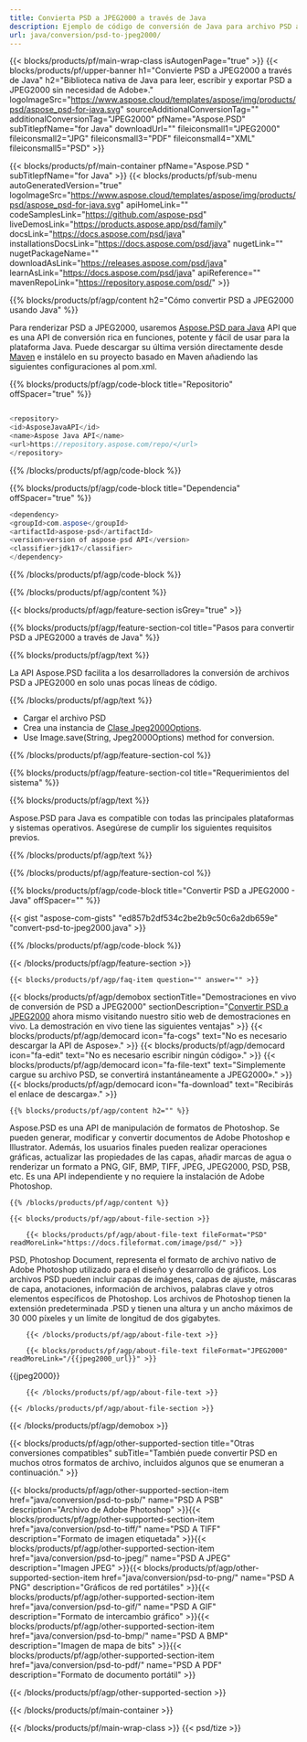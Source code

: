 ```yaml
---
title: Convierta PSD a JPEG2000 a través de Java
description: Ejemplo de código de conversión de Java para archivo PSD a JPEG2000. Utilice este código de ejemplo para convertir PSD a JPEG2000 en cualquier aplicación web o de escritorio basada en Java.
url: java/conversion/psd-to-jpeg2000/
---
```


{{< blocks/products/pf/main-wrap-class isAutogenPage="true" >}}
{{< blocks/products/pf/upper-banner h1="Convierte PSD a JPEG2000 a través de Java" h2="Biblioteca nativa de Java para leer, escribir y exportar PSD a JPEG2000 sin necesidad de Adobe»." logoImageSrc="https://www.aspose.cloud/templates/aspose/img/products/psd/aspose_psd-for-java.svg" sourceAdditionalConversionTag="" additionalConversionTag="JPEG2000" pfName="Aspose.PSD" subTitlepfName="for Java" downloadUrl="" fileiconsmall1="JPEG2000" fileiconsmall2="JPG" fileiconsmall3="PDF" fileiconsmall4="XML" fileiconsmall5="PSD" >}}

{{< blocks/products/pf/main-container pfName="Aspose.PSD " subTitlepfName="for Java" >}}
{{< blocks/products/pf/sub-menu autoGeneratedVersion="true" logoImageSrc="https://www.aspose.cloud/templates/aspose/img/products/psd/aspose_psd-for-java.svg" apiHomeLink="" codeSamplesLink="https://github.com/aspose-psd" liveDemosLink="https://products.aspose.app/psd/family" docsLink="https://docs.aspose.com/psd/java" installationsDocsLink="https://docs.aspose.com/psd/java" nugetLink="" nugetPackageName="" downloadAsLink="https://releases.aspose.com/psd/java" learnAsLink="https://docs.aspose.com/psd/java" apiReference="" mavenRepoLink="https://repository.aspose.com/psd/" >}}

{{% blocks/products/pf/agp/content h2="Cómo convertir PSD a JPEG2000 usando Java" %}}

Para renderizar PSD a JPEG2000, usaremos <a href="/psd/{{< lang-code >}}java">Aspose.PSD para Java</a> API que es una API de conversión rica en funciones, potente y fácil de usar para la plataforma Java. Puede descargar su última versión directamente desde <a href="https://repository.aspose.com/psd/">Maven</a> e instálelo en su proyecto basado en Maven añadiendo las siguientes configuraciones al pom.xml.

{{% blocks/products/pf/agp/code-block title="Repositorio" offSpacer="true" %}}

```cs

<repository>
<id>AsposeJavaAPI</id>
<name>Aspose Java API</name>
<url>https://repository.aspose.com/repo/</url>
</repository>

```

{{% /blocks/products/pf/agp/code-block %}}

{{% blocks/products/pf/agp/code-block title="Dependencia" offSpacer="true" %}}

```cs
<dependency>
<groupId>com.aspose</groupId>
<artifactId>aspose-psd</artifactId>
<version>version of aspose-psd API</version>
<classifier>jdk17</classifier>
</dependency>

```

{{% /blocks/products/pf/agp/code-block %}}

{{% /blocks/products/pf/agp/content %}}

{{< blocks/products/pf/agp/feature-section isGrey="true" >}}

{{% blocks/products/pf/agp/feature-section-col title="Pasos para convertir PSD a JPEG2000 a través de Java" %}}

{{% blocks/products/pf/agp/text %}}

 La API Aspose.PSD facilita a los desarrolladores la conversión de archivos PSD a JPEG2000 en solo unas pocas líneas de código.

{{% /blocks/products/pf/agp/text %}}

- Cargar el archivo PSD
- Crea una instancia de [Clase Jpeg2000Options](https://apireference.aspose.com/psd/java/com.aspose.psd.imageoptions/Jpeg2000Options).
- Use Image.save(String, Jpeg2000Options) method for conversion.


{{% /blocks/products/pf/agp/feature-section-col %}}

{{% blocks/products/pf/agp/feature-section-col title="Requerimientos del sistema" %}}

{{% blocks/products/pf/agp/text %}}

 Aspose.PSD para Java es compatible con todas las principales plataformas y sistemas operativos. Asegúrese de cumplir los siguientes requisitos previos.

{{% /blocks/products/pf/agp/text %}}

{{% /blocks/products/pf/agp/feature-section-col %}}

{{% blocks/products/pf/agp/code-block title="Convertir PSD a JPEG2000 - Java" offSpacer="" %}}

{{< gist "aspose-com-gists" "ed857b2df534c2be2b9c50c6a2db659e" "convert-psd-to-jpeg2000.java" >}}

{{% /blocks/products/pf/agp/code-block %}}

{{< /blocks/products/pf/agp/feature-section >}}

    {{< blocks/products/pf/agp/faq-item question="" answer="" >}}
 

<!-- aboutfile Starts -->

{{< blocks/products/pf/agp/demobox sectionTitle="Demostraciones en vivo de conversión de PSD a JPEG2000" sectionDescription="[Convertir PSD a JPEG2000](https://products.aspose.app/psd/conversion/psd-to-jpeg2000) ahora mismo visitando nuestro sitio web de demostraciones en vivo. La demostración en vivo tiene las siguientes ventajas" >}}
        {{< blocks/products/pf/agp/democard icon="fa-cogs" text="No es necesario descargar la API de Aspose»." >}}
        {{< blocks/products/pf/agp/democard icon="fa-edit" text="No es necesario escribir ningún código»." >}}
        {{< blocks/products/pf/agp/democard icon="fa-file-text" text="Simplemente cargue su archivo PSD, se convertirá instantáneamente a JPEG2000»." >}}
        {{< blocks/products/pf/agp/democard icon="fa-download" text="Recibirás el enlace de descarga»." >}}

    {{% blocks/products/pf/agp/content h2="" %}}

Aspose.PSD es una API de manipulación de formatos de Photoshop. Se pueden generar, modificar y convertir documentos de Adobe Photoshop e Illustrator. Además, los usuarios finales pueden realizar operaciones gráficas, actualizar las propiedades de las capas, añadir marcas de agua o renderizar un formato a PNG, GIF, BMP, TIFF, JPEG, JPEG2000, PSD, PSB, etc. Es una API independiente y no requiere la instalación de Adobe Photoshop.  



    {{% /blocks/products/pf/agp/content %}}

    {{< blocks/products/pf/agp/about-file-section >}}

        {{< blocks/products/pf/agp/about-file-text fileFormat="PSD" readMoreLink="https://docs.fileformat.com/image/psd/" >}}
PSD, Photoshop Document, representa el formato de archivo nativo de Adobe Photoshop utilizado para el diseño y desarrollo de gráficos. Los archivos PSD pueden incluir capas de imágenes, capas de ajuste, máscaras de capa, anotaciones, información de archivos, palabras clave y otros elementos específicos de Photoshop. Los archivos de Photoshop tienen la extensión predeterminada .PSD y tienen una altura y un ancho máximos de 30 000 píxeles y un límite de longitud de dos gigabytes.

        {{< /blocks/products/pf/agp/about-file-text >}}

        {{< blocks/products/pf/agp/about-file-text fileFormat="JPEG2000" readMoreLink="/{{jpeg2000_url}}" >}}
{{jpeg2000}}

        {{< /blocks/products/pf/agp/about-file-text >}}

    {{< /blocks/products/pf/agp/about-file-section >}}

{{< /blocks/products/pf/agp/demobox >}}

<!-- aboutfile Ends -->

{{< blocks/products/pf/agp/other-supported-section title="Otras conversiones compatibles" subTitle="También puede convertir PSD en muchos otros formatos de archivo, incluidos algunos que se enumeran a continuación." >}}

{{< blocks/products/pf/agp/other-supported-section-item href="java/conversion/psd-to-psb/" name="PSD A PSB" description="Archivo de Adobe Photoshop" >}}{{< blocks/products/pf/agp/other-supported-section-item href="java/conversion/psd-to-tiff/" name="PSD A TIFF" description="Formato de imagen etiquetada" >}}{{< blocks/products/pf/agp/other-supported-section-item href="java/conversion/psd-to-jpeg/" name="PSD A JPEG" description="Imagen JPEG" >}}{{< blocks/products/pf/agp/other-supported-section-item href="java/conversion/psd-to-png/" name="PSD A PNG" description="Gráficos de red portátiles" >}}{{< blocks/products/pf/agp/other-supported-section-item href="java/conversion/psd-to-gif/" name="PSD A GIF" description="Formato de intercambio gráfico" >}}{{< blocks/products/pf/agp/other-supported-section-item href="java/conversion/psd-to-bmp/" name="PSD A BMP" description="Imagen de mapa de bits" >}}{{< blocks/products/pf/agp/other-supported-section-item href="java/conversion/psd-to-pdf/" name="PSD A PDF" description="Formato de documento portátil" >}}

{{< /blocks/products/pf/agp/other-supported-section >}}

{{< /blocks/products/pf/main-container >}}
    
{{< /blocks/products/pf/main-wrap-class >}}
{{< psd/tize >}}
